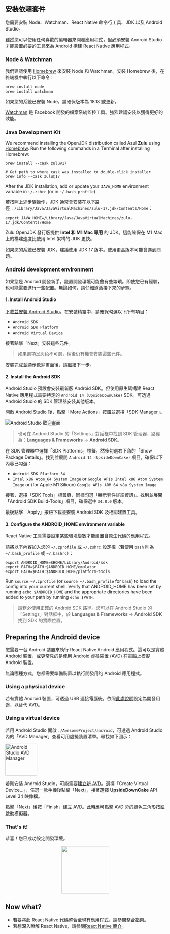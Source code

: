 ## 安裝依賴套件

您需要安裝 Node、Watchman、React Native 命令行工具、JDK 以及 Android Studio。

雖然您可以使用任何喜歡的編輯器來開發應用程式，但必須安裝 Android Studio 才能設置必要的工具來為 Android 構建 React Native 應用程式。

<h3>Node &amp; Watchman</h3>

我們建議使用 [Homebrew](https://brew.sh/) 來安裝 Node 和 Watchman。安裝 Homebrew 後，在終端機中執行以下命令：

```shell
brew install node
brew install watchman
```

如果您的系統已安裝 Node，請確保版本為 18.18 或更新。

[Watchman](https://facebook.github.io/watchman) 是 Facebook 開發的檔案系統監控工具。強烈建議安裝以獲得更好的效能。

<h3>Java Development Kit</h3>

We recommend installing the OpenJDK distribution called Azul **Zulu** using [Homebrew](https://brew.sh/). Run the following commands in a Terminal after installing Homebrew:

```shell
brew install --cask zulu@17

# Get path to where cask was installed to double-click installer
brew info --cask zulu@17
```

After the JDK installation, add or update your `JAVA_HOME` environment variable in `~/.zshrc` (or in `~/.bash_profile`) .

若按照上述步驟操作，JDK 通常會安裝在以下路徑：`/Library/Java/JavaVirtualMachines/zulu-17.jdk/Contents/Home`：

```shell
export JAVA_HOME=/Library/Java/JavaVirtualMachines/zulu-17.jdk/Contents/Home
```

Zulu OpenJDK 發行版提供 **Intel 和 M1 Mac 專用** 的 JDK。這能確保在 M1 Mac 上的構建速度比使用 Intel 架構的 JDK 更快。

如果您的系統已安裝 JDK，建議使用 JDK 17 版本。使用更高版本可能會遇到問題。

<h3>Android development environment</h3>

如果您是 Android 開發新手，設置開發環境可能會有些繁瑣。即使您已有經驗，也可能需要進行一些配置。無論如何，請仔細遵循接下來的步驟。

<h4 id="android-studio">1. Install Android Studio</h4>

[下載並安裝 Android Studio](https://developer.android.com/studio/index.html)。在安裝精靈中，請確保勾選以下所有項目：

- `Android SDK`
- `Android SDK Platform`
- `Android Virtual Device`

接著點擊「Next」安裝這些元件。

> 如果選項呈灰色不可選，稍後仍有機會安裝這些元件。

安裝完成並顯示歡迎畫面後，請繼續下一步。

<h4 id="android-sdk">2. Install the Android SDK</h4>

Android Studio 預設會安裝最新版 Android SDK。但使用原生碼構建 React Native 應用程式需要特定的 `Android 14 (UpsideDownCake)` SDK。可透過 Android Studio 的 SDK 管理器安裝其他版本。

開啟 Android Studio 後，點擊「More Actions」按鈕並選擇「SDK Manager」。

![Android Studio 歡迎畫面](/docs/assets/GettingStartedAndroidStudioWelcomeMacOS.png)

> 也可在 Android Studio 的「Settings」對話框中找到 SDK 管理器，路徑為：**Languages & Frameworks** → **Android SDK**。

在 SDK 管理器中選擇「SDK Platforms」標籤，然後勾選右下角的「Show Package Details」。找到並展開 `Android 14 (UpsideDownCake)` 項目，確保以下內容已勾選：

- `Android SDK Platform 34`
- `Intel x86 Atom_64 System Image` or `Google APIs Intel x86 Atom System Image` or (for Apple M1 Silicon) `Google APIs ARM 64 v8a System Image`

接著，選擇「SDK Tools」標籤頁，同樣勾選「顯示套件詳細資訊」。找到並展開「Android SDK Build-Tools」項目，確保選中 `34.0.0` 版本。

最後點擊「Apply」按鈕下載並安裝 Android SDK 及相關建置工具。

<h4>3. Configure the ANDROID_HOME environment variable</h4>

React Native 工具需要設定某些環境變數才能建置含原生代碼的應用程式。

請將以下內容加入您的 `~/.zprofile` 或 `~/.zshrc` 設定檔（若使用 `bash` 則為 `~/.bash_profile` 或 `~/.bashrc`）：

```shell
export ANDROID_HOME=$HOME/Library/Android/sdk
export PATH=$PATH:$ANDROID_HOME/emulator
export PATH=$PATH:$ANDROID_HOME/platform-tools
```

Run `source ~/.zprofile` (or `source ~/.bash_profile` for `bash`) to load the config into your current shell. Verify that ANDROID_HOME has been set by running `echo $ANDROID_HOME` and the appropriate directories have been added to your path by running `echo $PATH`.

> 請務必使用正確的 Android SDK 路徑。您可以在 Android Studio 的「Settings」對話框中，於 **Languages & Frameworks** → **Android SDK** 找到 SDK 的實際位置。

<h2>Preparing the Android device</h2>

您需要一台 Android 裝置來執行 React Native Android 應用程式。這可以是實體 Android 裝置，或更常見的是使用 Android 虛擬裝置 (AVD) 在電腦上模擬 Android 裝置。

無論哪種方式，您都需要準備裝置以執行開發用的 Android 應用程式。

<h3>Using a physical device</h3>

若有實體 Android 裝置，可透過 USB 連接電腦後，依照[此處說明](running-on-device.md)設定為開發用途，以替代 AVD。

<h3>Using a virtual device</h3>

若用 Android Studio 開啟 `./AwesomeProject/android`，可透過 Android Studio 內的「AVD Manager」查看可用虛擬裝置清單。尋找如下圖示：

<img src="/docs/assets/GettingStartedAndroidStudioAVD.svg" alt="Android Studio AVD Manager" width="100"/>

若剛安裝 Android Studio，可能需要[建立新 AVD](https://developer.android.com/studio/run/managing-avds.html)。選擇「Create Virtual Device...」，任選一款手機後點擊「Next」，接著選擇 **UpsideDownCake** API Level 34 映像檔。

點擊「Next」後按「Finish」建立 AVD。此時應可點擊 AVD 旁的綠色三角形按鈕啟動模擬器。

<h3>That's it!</h3>

恭喜！您已成功設定開發環境。

<center><img src="/docs/assets/GettingStartedCongratulations.png" width="150"></img></center>

<h2>Now what?</h2>

- 若要將此 React Native 代碼整合至現有應用程式，請參閱[整合指南](integration-with-existing-apps.md)。
- 若想深入瞭解 React Native，請參閱[React Native 簡介](getting-started)。